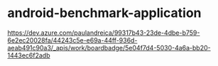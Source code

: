 # android-benchmark-application

https://dev.azure.com/paulandreica/99317b43-23de-4dbe-b759-6e2ec20028fa/44243c5e-e69a-44ff-936d-aeab491c90a3/_apis/work/boardbadge/5e04f7d4-5030-4a6a-bb20-1443ec6f2adb
